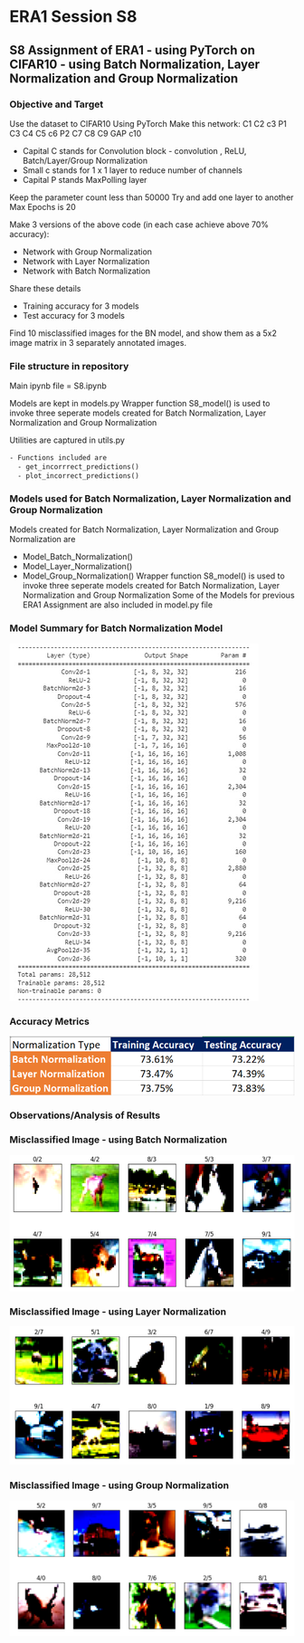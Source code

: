 # ERA1 Session S8
## S8 Assignment of ERA1 - using PyTorch on CIFAR10 - using Batch Normalization, Layer Normalization and Group Normalization

### Objective and Target

Use the dataset to CIFAR10
Using PyTorch Make this network:
C1 C2 c3 P1 C3 C4 C5 c6 P2 C7 C8 C9 GAP c10  
  - Capital C stands for Convolution block - convolution , ReLU, Batch/Layer/Group Normalization
  - Small c stands for 1 x 1 layer to reduce number of channels
  - Capital P stands MaxPolling layer

Keep the parameter count less than 50000
Try and add one layer to another
Max Epochs is 20

Make 3 versions of the above code (in each case achieve above 70% accuracy):
  - Network with Group Normalization
  - Network with Layer Normalization
  - Network with Batch Normalization
    
Share these details
  - Training accuracy for 3 models
  - Test accuracy for 3 models
    
Find 10 misclassified images for the BN model, and show them as a 5x2 image matrix in 3 separately annotated images. 

### File structure in repository

Main ipynb file = S8.ipynb

Models are kept in models.py
     Wrapper function S8_model() is used to invoke three seperate models created for 
     Batch Normalization, 
     Layer Normalization and 
     Group Normalization

Utilities are captured in utils.py

    - Functions included are
      - get_incorrrect_predictions()
      - plot_incorrect_predictions()
     

### Models used for Batch Normalization, Layer Normalization and Group Normalization

Models created for Batch Normalization, Layer Normalization and Group Normalization are
  - Model_Batch_Normalization()
  - Model_Layer_Normalization()
  - Model_Group_Normalization()
Wrapper function S8_model() is used to invoke three seperate models created for Batch Normalization, Layer Normalization and Group Normalization
Some of the Models for previous ERA1 Assignment are also included in model.py file
   

### Model Summary for Batch Normalization Model

![image](https://github.com/paulsamir2010/ERA1_S8/blob/main/Model_Summary_BN.jpg)

### Accuracy Metrics

![image](https://github.com/paulsamir2010/ERA1_S8/blob/main/Accuracy_Metrics.png)

### Observations/Analysis of Results

### Misclassified Image - using Batch Normalization

![image](https://github.com/paulsamir2010/ERA1_S8/blob/main/MisclassifiedBN.png)

### Misclassified Image - using Layer Normalization

![image](https://github.com/paulsamir2010/ERA1_S8/blob/main/MisclassifiedLN.png)

### Misclassified Image - using Group Normalization

![image](https://github.com/paulsamir2010/ERA1_S8/blob/main/MisclassifiedGN.png)

